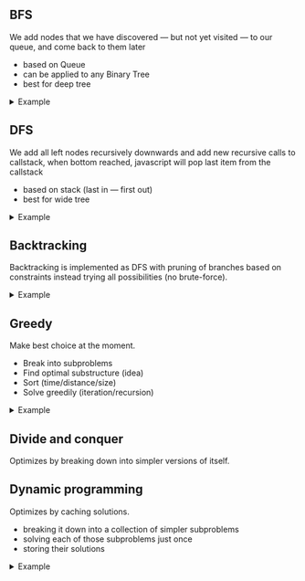 ## BFS

We add nodes that we have discovered — but not yet visited — to our queue, and come back to them later

- based on Queue
- can be applied to any Binary Tree
- best for deep tree 

<details>
<summary>Example</summary>


![](../assets/bfs.gif)

#### Binary search tree

```js
function bfs(tree) {
  let node = tree.root;
  const result = [];
  const queue = [node];
  // queue = [1]
  // result = []

  while (queue.length) {
    node = queue.shift();
    // queue = []
    // result = [] - not yet fully visited
    if (node.left) queue.push(node.left);
    // queue = [2] - add new target to visit
    // result = [] - not yet fully visited
    if (node.right) queue.push(node.right);
    // queue = [2, 3] - add new target to visit
    // result = [] - not yet fully visited
    result.push(node.value);
    // queue = [2, 3]
    // result = [1] - visited!
  }

  return result;
}
```

#### Graph

![](../assets/20200510103948bfs.png)

```js
function bfs(start) {
  const result = [];
  const visited = {};
  const queue = [start];
  // queue = ["A"]
  let currVertex;

  visited[start] = true;
  // visited = { "A": true }

  while (queue.length) {
    currVertex = queue.shift();
    // queue = []
    // currVertex = "A"
    result.push(currVertex);
    // result = ["A"]

    this.adjList[currVertex].forEach((neighbor) => {
      // neighbor = "B"
      // neighbor = "C"
      if (!visited[neighbor]) {
        visited[neighbor] = true;
        // visited = { "A": true, "B": true, "C": true }
        queue.push(neighbor);
        // queue = ["B", "C"]
      }
    });
  }

  return result;
}
```

</details>

## DFS

We add all left nodes recursively downwards and add new recursive calls to callstack, when bottom reached, javascript will pop last item from the callstack

- based on stack (last in — first out)
- best for wide tree

<details>
<summary>Example</summary>

![](../assets/preorder.gif)

#### Binary search tree

```js
function dfs(tree) {
  const result = [];

  function traverse(node) {
    // stack = [traverse(4)]
    result.push(node.value);
    // result = [4]
    // result = [4, 2]
    // result = [4, 2, 1]
    if (node.left) traverse(node.left);
    // stack = [traverse(4), traverse(2)]
    // stack = [traverse(4), traverse(2), traverse(1)]
    if (node.right) traverse(node.right);
    // stack = [traverse(4), traverse(2)]
  }

  traverse(tree.root);

  return result;
}
```

#### Graph

![](../assets/20200510103948dfs.png)

```js
function dfs(start) {
  const result = [];

  const visited = {};
  const adjList = this.adjList;
  /*
   *     adjList: {
   *       A: ["B", "C"],
   *       B: ["A", "D"],
   *       C: ["A", "E"],
   *       D: ["B", "E", "F"],
   *       E: ["C", "D", "F"],
   *       F: ["D", "E"],
   *     }
   */

  function traverse(vertex) {
    // vertex = "A"
    // vertex = "B"
    // vertex = "D"
    // vertex = "E"
    // vertex = "C"
    if (!vertex) return null;

    visited[vertex] = true;
    // visited = { "A": true }
    // visited = { "A": true, "B": true }
    // visited = { "A": true, "B": true, "D": true }
    // visited = { "A": true, "B": true, "D": true, "E": true }
    // visited = { "A": true, "B": true, "D": true, "E": true, "C": true }
    // visited = { "A": true, "B": true, "D": true, "E": true, "C": true, "F": true }

    result.push(vertex);
    // result = ["A"]
    // result = ["A", "B"]
    // result = ["A", "B", "D"]
    // result = ["A", "B", "D", "E"]
    // result = ["A", "B", "D", "E", "C"]
    // result = ["A", "B", "D", "E", "C", "F"]

    adjList[vertex].forEach((neighbor) => {
      if (!visited[neighbor]) {
        return traverse(neighbor);
        // traverse("B")
        // traverse("D")
        // traverse("E")
        // traverse("C")
      }
    });
  }

  traverse(start);
  // traverse("A")

  return result;
}
```

</details>

## Backtracking

Backtracking is implemented as DFS with pruning of branches based on constraints instead trying all possibilities (no brute-force).

<details>
<summary>Example</summary>

![](assets/backtracking.jpg)

```js
function restoreIpAddresses(originalString) {
  // originalString = 25525511135
  const result = [];
  backtrack(0, []);
  return result;

  function backtrack(start, tempArr) {
    // push results - called 2 times
    if (tempArr.length === 4 && start === originalString.length) {
      result.push(tempArr.join("."));
      return;
    }

    // 4th level reached, don't go deeper
    if (tempArr.length === 4) {
      return;
    }

    // try 1-char, 2-char, 3-char long combinations
    for (let i = 1; i < 4; i++) {
      const segment = originalString.substring(start, start + i);

      if (segment.length > 1 && segment[0] === "0") {
        continue;
      }

      if (parseInt(segment) < 256 && parseInt(segment) >= 0) {
        // add another combination in current segment
        tempArr.push(segment);
        // try the whole IP address e.g.:
        // ["2", "5", "5", "2"]
        // ["2", "5", "5", "25"]
        // ["2", "5", "5", "255"]
        backtrack(start + i, tempArr);
        // remove sibling
        // ["2", "5", "5"]
        // ["2", "5", "5"]
        // ["2", "5", "5"]
        tempArr.pop();

      }
    }
  }
}

restoreIpAddresses("25525511135");
```

Simpler tree:

![](assets/20200528134155.png)

</details>

## Greedy

Make best choice at the moment.

- Break into subproblems
- Find optimal substructure (idea)
- Sort (time/distance/size)
- Solve greedily (iteration/recursion)

<details>
<summary>Example</summary>

- Break into subproblems ➡️ selection of events (select / remove)
- Find optimal substructure (idea) ➡️ every interval must finish as soon as possible to include more events
- Sort (time/distance/size) ➡️ sort by end time
- Solve greedily (iteration/recursion) ➡️ iterate

![](assets/20200525140231.png)

```js
function countOverlapIntervals(intervals) {
  if (intervals.length == 0) return 0;

  intervals.sort((a, b) => a[1] - b[1]);

  let overlapIntervals = 0;
  let lastEventEnd = intervals[0][1];

  for (let i = 1; i < intervals.length; i++) {
    const [currentEventStart, currentEventEnd] = intervals[i];

    if (currentEventStart < lastEventEnd) {
      // overlap, choose the one that finish first (remove biggest blocker)
      lastEventEnd = Math.min(currentEventEnd, lastEventEnd);
      overlapIntervals++;
    } else {
      // no overlap, update current event end
      lastEventEnd = currentEventEnd;
    }
  }

  return overlapIntervals;
}

countOverlapIntervals([
  [1, 2],
  [2, 3],
  [1, 4],
  [4, 5],
]);
```

</details>

## Divide and conquer

Optimizes by breaking down into simpler versions of itself.

## Dynamic programming

Optimizes by caching solutions.

- breaking it down into a collection of simpler subproblems
- solving each of those subproblems just once
- storing their solutions

<details>
<summary>Example</summary>

```js
/*
  Normal
*/
function fib(n) {
  if (n <= 2) return 1;
  return fib(n - 1) + fib(n - 2);
}
```

```js
/*
 *  Memoized
 */
function fib(n, memo = []) {
  if (memo[n] !== undefined) return memo[n];
  if (n <= 2) return 1;
  var res = fib(n - 1, memo) + fib(n - 2, memo);
  memo[n] = res;
  return res;
}
```

```js
/*
 *  Tabulated
 */
function fib(n){
    if(n <= 2) return 1;
    var fibNums = [0,1,1];
    for(var i = 3; i <= n; i++){
        fibNums[i] = fibNums[i-1] + fibNums[i-2];
    }
    return fibNums[n];
}
```

</details>